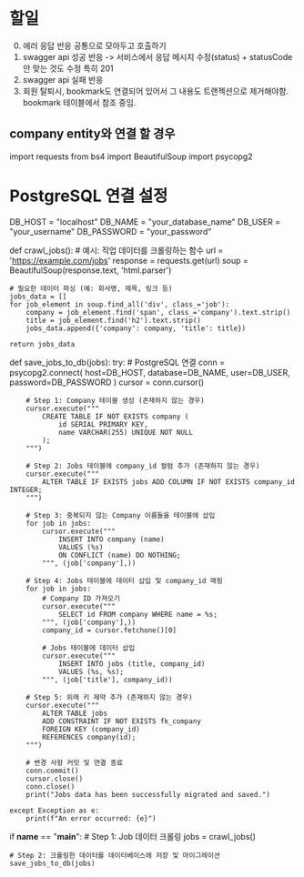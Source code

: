 # 할일 
0. 에러 응답 반응 공통으로 모아두고 호출하기
1. swagger api 성공 반응 -> 서비스에서 응답 메시지 수정(status) + statusCode 안 맞는 것도 수정 특히 201
2. swagger api 실패 반응
3. 회원 탈퇴시, bookmark도 연결되어 있어서 그 내용도 트랜젝션으로 제거해야함. bookmark 테이블에서 참조 중임.


## company entity와 연결 할 경우

import requests
from bs4 import BeautifulSoup
import psycopg2

# PostgreSQL 연결 설정
DB_HOST = "localhost"
DB_NAME = "your_database_name"
DB_USER = "your_username"
DB_PASSWORD = "your_password"

def crawl_jobs():
    # 예시: 직업 데이터를 크롤링하는 함수
    url = 'https://example.com/jobs'
    response = requests.get(url)
    soup = BeautifulSoup(response.text, 'html.parser')
    
    # 필요한 데이터 파싱 (예: 회사명, 제목, 링크 등)
    jobs_data = []
    for job_element in soup.find_all('div', class_='job'):
        company = job_element.find('span', class_='company').text.strip()
        title = job_element.find('h2').text.strip()
        jobs_data.append({'company': company, 'title': title})
    
    return jobs_data

def save_jobs_to_db(jobs):
    try:
        # PostgreSQL 연결
        conn = psycopg2.connect(
            host=DB_HOST,
            database=DB_NAME,
            user=DB_USER,
            password=DB_PASSWORD
        )
        cursor = conn.cursor()

        # Step 1: Company 테이블 생성 (존재하지 않는 경우)
        cursor.execute("""
            CREATE TABLE IF NOT EXISTS company (
                id SERIAL PRIMARY KEY,
                name VARCHAR(255) UNIQUE NOT NULL
            );
        """)

        # Step 2: Jobs 테이블에 company_id 컬럼 추가 (존재하지 않는 경우)
        cursor.execute("""
            ALTER TABLE IF EXISTS jobs ADD COLUMN IF NOT EXISTS company_id INTEGER;
        """)

        # Step 3: 중복되지 않는 Company 이름들을 테이블에 삽입
        for job in jobs:
            cursor.execute("""
                INSERT INTO company (name)
                VALUES (%s)
                ON CONFLICT (name) DO NOTHING;
            """, (job['company'],))

        # Step 4: Jobs 테이블에 데이터 삽입 및 company_id 매핑
        for job in jobs:
            # Company ID 가져오기
            cursor.execute("""
                SELECT id FROM company WHERE name = %s;
            """, (job['company'],))
            company_id = cursor.fetchone()[0]

            # Jobs 테이블에 데이터 삽입
            cursor.execute("""
                INSERT INTO jobs (title, company_id)
                VALUES (%s, %s);
            """, (job['title'], company_id))

        # Step 5: 외래 키 제약 추가 (존재하지 않는 경우)
        cursor.execute("""
            ALTER TABLE jobs
            ADD CONSTRAINT IF NOT EXISTS fk_company
            FOREIGN KEY (company_id)
            REFERENCES company(id);
        """)

        # 변경 사항 커밋 및 연결 종료
        conn.commit()
        cursor.close()
        conn.close()
        print("Jobs data has been successfully migrated and saved.")

    except Exception as e:
        print(f"An error occurred: {e}")

if __name__ == "__main__":
    # Step 1: Job 데이터 크롤링
    jobs = crawl_jobs()

    # Step 2: 크롤링한 데이터를 데이터베이스에 저장 및 마이그레이션
    save_jobs_to_db(jobs)